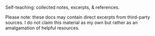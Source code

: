 Self-teaching: collected notes, excerpts, & references.

Please note: these docs may contain direct excerpts from third-party sources.  I do not claim this material as my own but rather as an amalgamation of helpful resources.
